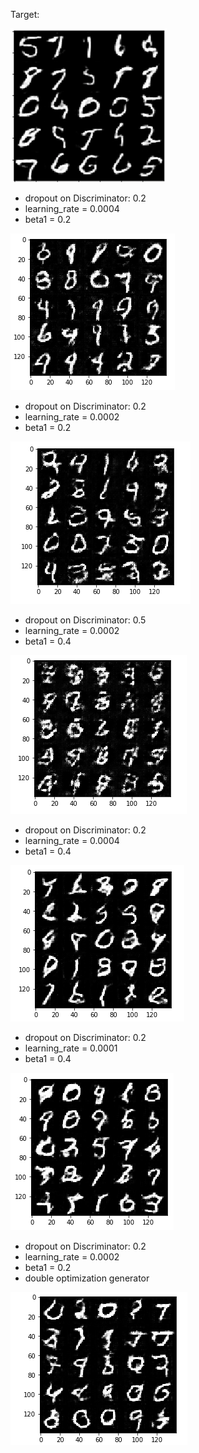
Target:

![alt text](https://github.com/corradodebari/dlnd_face_generation/blob/master/images/Image.png )

* dropout on Discriminator: 0.2
* learning_rate = 0.0004
* beta1 = 0.2

![alt text](https://github.com/corradodebari/dlnd_face_generation/blob/master/images/Image1.png)

* dropout on Discriminator: 0.2
* learning_rate = 0.0002
* beta1 = 0.2

![alt text](https://github.com/corradodebari/dlnd_face_generation/blob/master/images/Image2.png)


* dropout on Discriminator: 0.5
* learning_rate = 0.0002
* beta1 = 0.4

![alt text](https://github.com/corradodebari/dlnd_face_generation/blob/master/images/Image3.png)


* dropout on Discriminator: 0.2
* learning_rate = 0.0004
* beta1 = 0.4

![alt text](https://github.com/corradodebari/dlnd_face_generation/blob/master/images/Image4.png)

* dropout on Discriminator: 0.2
* learning_rate = 0.0001
* beta1 = 0.4

![alt text](https://github.com/corradodebari/dlnd_face_generation/blob/master/images/Image5.png)

* dropout on Discriminator: 0.2
* learning_rate = 0.0002
* beta1 = 0.2
* double optimization generator

![alt text](https://github.com/corradodebari/dlnd_face_generation/blob/master/images/Image6.png)
